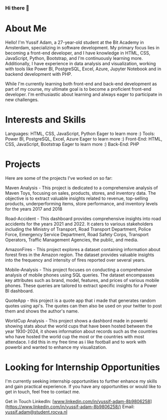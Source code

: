 ### Hi there 👋

# About Me
Hello! I'm Yussif Adam, a 27-year-old student at the Bit Academy in Amsterdam, specializing in software development. My primary focus lies in becoming a front-end developer, and I have knowledge in HTML, CSS, JavaScript, Python, Bootstrap, and I'm continuously learning more. Additionally, I have experience in data analysis and visualization, working with tools like Power BI, PostgreSQL, Excel, Azure, Jupyter Notebook and in backend development with PHP.

While I'm currently learning both front-end and back-end development as part of my course, my ultimate goal is to become a proficient front-end developer. I'm enthusiastic about learning and always eager to participate in new challenges.

# Interests and Skills
Languages: HTML, CSS, JavaScript, Python Eager to learn more :)
Tools: Power BI, PostgreSQL, Excel, Azure Eager to learn more :)
Front-End: HTML, CSS, JavaScript, Bootstrap Eager to learn more :)
Back-End: PHP

# Projects
Here are some of the projects I've worked on so far:

Maven Analysis - This project is dedicated to a comprehensive analysis of Maven Toys, focusing on sales, products, stores, and inventory data. The objective is to extract valuable insights related to revenue, top-selling products, underperforming items, store performance, and inventory levels for the years 2017 and 2018

Road-Accident - This dashboard provides comprehensive insights into road accidents for the years 2021 and 2022. It caters to various stakeholders including the Ministry of Transport, Road Transport Department, Police Force, Emergency Service Department, Road Safety Corps, Transport Operators, Traffic Management Agencies, the public, and media.

AmazonFires - This project explores a dataset containing information about forest fires in the Amazon region. The dataset provides valuable insights into the frequency and intensity of fires reported over several years.

Mobile-Analysis - This project focuses on conducting a comprehensive analysis of mobile phones using SQL queries. The dataset encompasses key attributes such as brand, model, features, and prices of various mobile phones. These queries are tailored to extract specific insights for a Power BI dashboard.

QuoteApp - this project is a quote app that i made that generates random quotes using api's. The quotes can then also be used on your twitter to post them and shows the author's name.

WorldCup Analysis - This project shows a dashbord made in powerbi showing stats about the world cups that have been hosted between the year 1930-2024, it shows information
about records such as the countries who have hosted the world cup the most or the countries with most attendace. I did this in my free time as i like football and to work
with powerbi and wanted to enhance my visualization.

# Looking for Internship Opportunities
I'm currently seeking internship opportunities to further enhance my skills and gain practical experience. If you have any opportunities or would like to get in touch, feel free to contact me.

Get in Touch
LinkedIn: [www.linkedin.com/in/yussif-adam-8b9806258](https://www.linkedin.com/in/yussif-adam-8b9806258/)
Email: yussif.adam@student.rocva.nl
